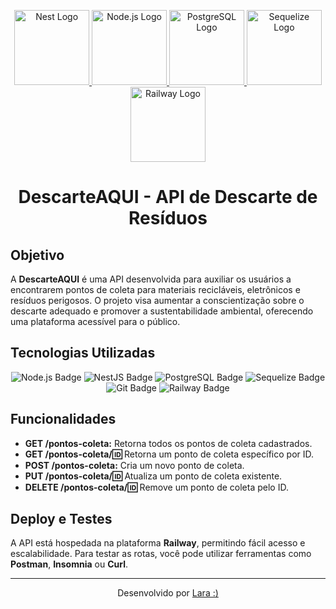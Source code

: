 <p align="center">
  <a href="http://nestjs.com/" target="_blank">
    <img src="https://nestjs.com/img/logo-small.svg" width="120" alt="Nest Logo" />
  </a>
  <a href="https://nodejs.org/" target="_blank">
    <img src="https://upload.wikimedia.org/wikipedia/commons/d/d9/Node.js_logo.svg" alt="Node.js Logo" width="120" />
  </a>
  <a href="https://www.postgresql.org/" target="_blank">
    <img src="https://upload.wikimedia.org/wikipedia/commons/2/29/Postgresql_elephant.svg" width="120" alt="PostgreSQL Logo" />
  </a>
  <a href="https://sequelize.org/" target="_blank">
    <img src="https://avatars.githubusercontent.com/u/3591786?s=200&v=4" width="120" alt="Sequelize Logo" />
  </a>
  <a href="https://railway.app/" target="_blank">
    <img src="https://railway.app/brand/logo-light.png" width="120" alt="Railway Logo" />
  </a>
</p>

<h1 align="center">DescarteAQUI - API de Descarte de Resíduos</h1>

## Objetivo

A **DescarteAQUI** é uma API desenvolvida para auxiliar os usuários a encontrarem pontos de coleta para materiais recicláveis, eletrônicos e resíduos perigosos. O projeto visa aumentar a conscientização sobre o descarte adequado e promover a sustentabilidade ambiental, oferecendo uma plataforma acessível para o público.

## Tecnologias Utilizadas

<p align="center">
  <img src="https://img.shields.io/badge/Node.js-339933?style=for-the-badge&logo=nodedotjs&logoColor=white" alt="Node.js Badge" />
  <img src="https://img.shields.io/badge/NestJS-E0234E?style=for-the-badge&logo=nestjs&logoColor=white" alt="NestJS Badge" />
  <img src="https://img.shields.io/badge/PostgreSQL-336791?style=for-the-badge&logo=postgresql&logoColor=white" alt="PostgreSQL Badge" />
  <img src="https://img.shields.io/badge/Sequelize-52B0E7?style=for-the-badge&logo=sequelize&logoColor=white" alt="Sequelize Badge" />
  <img src="https://img.shields.io/badge/Git-F05032?style=for-the-badge&logo=git&logoColor=white" alt="Git Badge" />
  <img src="https://img.shields.io/badge/Railway-0B0D0E?style=for-the-badge&logo=railway&logoColor=white" alt="Railway Badge" />
</p>

## Funcionalidades

- **GET /pontos-coleta:** Retorna todos os pontos de coleta cadastrados.
- **GET /pontos-coleta/:id:** Retorna um ponto de coleta específico por ID.
- **POST /pontos-coleta:** Cria um novo ponto de coleta.
- **PUT /pontos-coleta/:id:** Atualiza um ponto de coleta existente.
- **DELETE /pontos-coleta/:id:** Remove um ponto de coleta pelo ID.

## Deploy e Testes

A API está hospedada na plataforma **Railway**, permitindo fácil acesso e escalabilidade. Para testar as rotas, você pode utilizar ferramentas como **Postman**, **Insomnia** ou **Curl**.

---

<p align="center">
  Desenvolvido por <a href="https://github.com/laralimamota">Lara :)</a>
</p>
